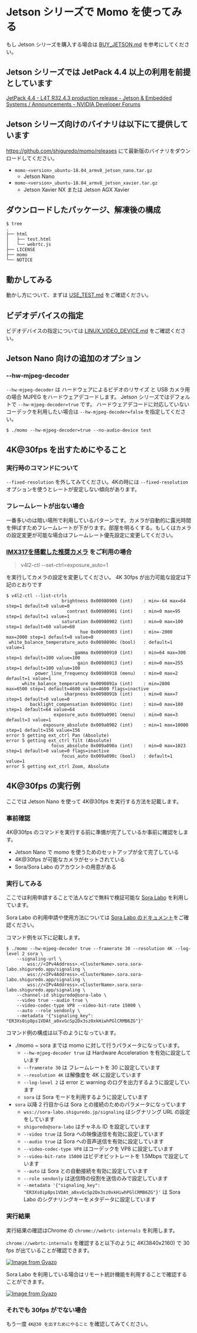 # Jetson シリーズで Momo を使ってみる

もし Jetson シリーズを購入する場合は [BUY_JETSON.md](BUY_JETSON.md) を参考にしてください。

## Jetson シリーズでは JetPack 4.4 以上の利用を前提としています

[JetPack 4\.4 \- L4T R32\.4\.3 production release \- Jetson & Embedded Systems / Announcements \- NVIDIA Developer Forums](https://forums.developer.nvidia.com/t/jetpack-4-4-l4t-r32-4-3-production-release/140870)

## Jetson シリーズ向けのバイナリは以下にて提供しています

https://github.com/shiguredo/momo/releases にて最新版のバイナリをダウンロードしてください。

- `momo-<version>_ubuntu-18.04_armv8_jetson_nano.tar.gz`
    - Jetson Nano
- `momo-<version>_ubuntu-18.04_armv8_jetson_xavier.tar.gz`
    - Jetson Xavier NX または Jetson AGX Xavier

## ダウンロードしたパッケージ、解凍後の構成

```
$ tree
.
├── html
│   ├── test.html
│   └── webrtc.js
├── LICENSE
├── momo
└── NOTICE
```

## 動かしてみる

動かし方について、まずは [USE_TEST.md](USE_TEST.md) をご確認ください。

## ビデオデバイスの指定

ビデオデバイスの指定については [LINUX_VIDEO_DEVICE.md](LINUX_VIDEO_DEVICE.md) をご確認ください。

## Jetson Nano 向けの追加のオプション

### --hw-mjpeg-decoder

`--hw-mjpeg-decoder` は ハードウェアによるビデオのリサイズ と USB カメラ用の場合 MJPEG をハードウェアデコードします。
Jetson シリーズではデフォルトで `--hw-mjpeg-decoder=true` です。 ハードウェアデコードに対応していないコーデックを利用したい場合は `--hw-mjpeg-decoder=false` を指定してください。

```shell
$ ./momo --hw-mjpeg-decoder=true --no-audio-device test
```

## 4K@30fps を出すためにやること

### 実行時のコマンドについて

`--fixed-resolution` を外してみてください。4Kの時には `--fixed-resolution` オプションを使うとレートが安定しない傾向があります。

### フレームレートが出ない場合

一番多いのは暗い場所で利用しているパターンです。カメラが自動的に露光時間を伸ばすためフレームレートが下がります。部屋を明るくする。もしくはカメラの設定変更が可能な場合はフレームレート優先設定に変更してください。

### [IMX317を搭載した推奨カメラ](https://ja.aliexpress.com/item/32999909513.html) をご利用の場合

> v4l2-ctl --set-ctrl=exposure_auto=1

を実行してカメラの設定を変更してください。 4K 30fps が出力可能な設定は下記のとおりです

```
$ v4l2-ctl --list-ctrls
                     brightness 0x00980900 (int)    : min=-64 max=64 step=1 default=0 value=0
                       contrast 0x00980901 (int)    : min=0 max=95 step=1 default=1 value=1
                     saturation 0x00980902 (int)    : min=0 max=100 step=1 default=60 value=60
                            hue 0x00980903 (int)    : min=-2000 max=2000 step=1 default=0 value=0
 white_balance_temperature_auto 0x0098090c (bool)   : default=1 value=1
                          gamma 0x00980910 (int)    : min=64 max=300 step=1 default=100 value=100
                           gain 0x00980913 (int)    : min=0 max=255 step=1 default=100 value=100
           power_line_frequency 0x00980918 (menu)   : min=0 max=2 default=1 value=1
      white_balance_temperature 0x0098091a (int)    : min=2800 max=6500 step=1 default=4600 value=4600 flags=inactive
                      sharpness 0x0098091b (int)    : min=0 max=7 step=1 default=0 value=0
         backlight_compensation 0x0098091c (int)    : min=0 max=100 step=1 default=64 value=64
                  exposure_auto 0x009a0901 (menu)   : min=0 max=3 default=3 value=1
              exposure_absolute 0x009a0902 (int)    : min=1 max=10000 step=1 default=156 value=156
error 5 getting ext_ctrl Pan (Absolute)
error 5 getting ext_ctrl Tilt (Absolute)
                 focus_absolute 0x009a090a (int)    : min=0 max=1023 step=1 default=0 value=0 flags=inactive
                     focus_auto 0x009a090c (bool)   : default=1 value=1
error 5 getting ext_ctrl Zoom, Absolute
```

## 4K@30fps の実行例

ここでは Jetson Nano を使って 4K@30fps を実行する方法を記載します。

### 事前確認

4K@30fps のコマンドを実行する前に準備が完了しているか事前に確認をします。

- Jetson Nano で momo を使うためのセットアップが全て完了している
- 4K@30fps が可能なカメラがセットされている
- Sora/Sora Labo のアカウントの用意がある

### 実行してみる

ここでは利用申請することで法人などで無料で検証可能な [Sora Labo](https://sora-labo.shiguredo.jp/) を利用しています。

Sora Labo の利用申請や使用方法については [Sora Labo のドキュメント](https://github.com/shiguredo/sora-labo-doc)をご確認ください。

コマンド例を以下に記載します。

```shell
$ ./momo --hw-mjpeg-decoder true --framerate 30 --resolution 4K --log-level 2 sora \
    --signaling-url \
        wss://<IPv4Address>.<ClusterName>.sora.sora-labo.shiguredo.app/signaling \
        wss://<IPv4Address>.<ClusterName>.sora.sora-labo.shiguredo.app/signaling \
        wss://<IPv4Address>.<ClusterName>.sora.sora-labo.shiguredo.app/signaling \
    --channel-id shiguredo@sora-labo \
    --video true --audio true \
    --video-codec-type VP8 --video-bit-rate 15000 \
    --auto --role sendonly \
    --metadata '{"signaling_key": "ER3Xs0ip8ps1VDAt_a0xvGcSp2Dx3sz0xkHiwhPGlCRMB6ZG"}'
```

コマンド例の構成は以下のようになっています。

- ./momo ~ sora までは momo に対して行うパラメータになっています。
    - `--hw-mjpeg-decoder true` は Hardware Acceleration を有効に設定しています
    - `--framerate 30` は フレームレートを 30 に設定しています
    - `--resolution 4K` は解像度を 4K に設定しています
    - `--log-level 2` は error と warning のログを出力するように設定しています
    - `sora` は Sora モードを利用するように設定しています
- `sora` 以降 2 行目からは Sora との接続のためのパラメータになっています
    - `wss://sora-labo.shiguredo.jp/signaling` はシグナリング URL の設定をしています
    - `shiguredo@sora-labo` はチャネル ID を設定しています
    - `--video true` は Sora への映像送信を有効に設定しています
    - `--audio true` は Sora への音声送信を有効に設定しています
    - `--video-codec-type VP8` はコーデックを VP8 に設定しています
    - `--video-bit-rate 15000` はビデオビットレートを 1.5Mbps で設定しています
    - `--auto` は Sora との自動接続を有効に設定しています
    - `--role sendonly` は送信時の役割を送信のみで設定しています
    - `--metadata '{"signaling_key": "ER3Xs0ip8ps1VDAt_a0xvGcSp2Dx3sz0xkHiwhPGlCRMB6ZG"}'` は Sora Labo のシグナリングキーをメタデータに設定しています

### 実行結果

実行結果の確認はChrome の `chrome://webrtc-internals` を利用します。

`chrome://webrtc-internals` を確認すると以下のように 4K(3840x2160) で 30 fps が出ていることが確認できます。

[![Image from Gyazo](https://i.gyazo.com/df47a19994982ed963e84d88adf4f407.png)](https://gyazo.com/df47a19994982ed963e84d88adf4f407)

Sora Labo を利用している場合はリモート統計機能を利用することで確認することができます。

[![Image from Gyazo](https://i.gyazo.com/314e5ef5cc6ad4f9ad8583fada720809.png)](https://gyazo.com/314e5ef5cc6ad4f9ad8583fada720809)

### それでも 30fps がでない場合

もう一度 `4K@30 を出すためにやること` を確認してみてください。
